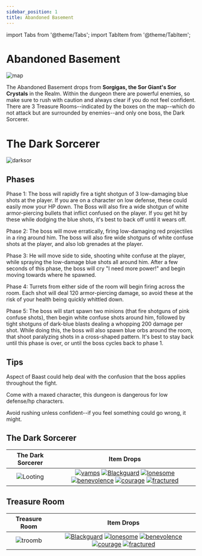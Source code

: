 ```yaml
---
sidebar_position: 1
title: Abandoned Basement
---
```


import Tabs from '@theme/Tabs';
import TabItem from '@theme/TabItem';

<Tabs>
  <TabItem value="The Dungeon" label="The Dungeon" default>

# Abandoned Basement

![map](https://cdn.discordapp.com/attachments/953134990428868629/991559620097224835/map.png)

The Abandoned Basement drops from **Sorgigas, the Sor Giant's Sor Crystals** in the Realm. Within the dungeon there are powerful enemies, so make sure to rush with caution and always clear if you do not feel confident. There are 3 Treasure Rooms--indicated by the boxes on the map--which do not attack but are surrounded by enemies--and only one boss, the Dark Sorcerer.


  </TabItem>
  <TabItem value="The Boss" label="The Boss">

# The Dark Sorcerer

![darksor](https://cdn.discordapp.com/attachments/953134990428868629/991568338536898611/Background_1.png)

## Phases

Phase 1: The boss will rapidly fire a tight shotgun of 3 low-damaging blue shots at the player. If you are on a character on low defense, these could easily mow your HP down. The Boss will also fire a wide shotgun of white armor-piercing bullets that inflict confused on the player. If you get hit by these while dodging the blue shots, it's best to back off until it wears off.

Phase 2: The boss will move erratically, firing low-damaging red projectiles in a ring around him. The boss will also fire wide shotguns of white confuse shots at the player, and also lob grenades at the player.

Phase 3: He will move side to side, shooting white confuse at the player, while spraying the low-damage blue shots all around him. After a few seconds of this phase,
the boss will cry "I need more power!" and begin moving towards where he spawned.

Phase 4: Turrets from either side of the room will begin firing across the room. Each shot will deal 120 armor-piercing damage, so avoid these at the risk of your health being quickly whittled down.

Phase 5: The boss will start spawn two minions (that fire shotguns of pink confuse shots), then begin white confuse shots around him, followed by tight shotguns of dark-blue blasts dealing a whopping 200 damage per shot. While doing this, the boss will also spawn blue orbs around the room, that shoot paralyzing shots in a cross-shaped pattern. It's best to stay back until this phase is over, or until the boss cycles back to phase 1.

## Tips

Aspect of Baast could help deal with the confusion that the boss applies throughout the fight.

Come with a maxed character, this dungeon is dangerous for low defense/hp characters.

Avoid rushing unless confident--if you feel something could go wrong, it might.

  </TabItem>
  <TabItem value="Item Drops" label="Item Drops">

## The Dark Sorcerer

The Dark Sorcerer           |  Item Drops
:-------------------------:|:-------------------------:
![Looting](https://cdn.discordapp.com/attachments/953134990428868629/991568338536898611/Background_1.png)  |  [![vamps](https://vwiki.valorserver.com/api/item/picture/aspect%20of%20vamps)](https://wiki.valorserver.com/docs/items/misc/aspects) [![Blackguard](https://vwiki.valorserver.com/api/item/picture/blackguard%20seal)](https://wiki.valorserver.com/docs/items/abilities/seals/ut/blackguard_seal) [![lonesome](https://vwiki.valorserver.com/api/item/picture/bow%20of%20the%20lonesome%20wraith)](https://wiki.valorserver.com/docs/items/weapons/bows/ut/bow_of_the_lonesome_wraith) [![benevolence](https://vwiki.valorserver.com/api/item/picture/dirk%20of%20benevolence)](https://wiki.valorserver.com/docs/items/weapons/daggers/ut/dirk_of_benevolence) [![courage](https://vwiki.valorserver.com/api/item/picture/siphon%20of%20courage)](https://wiki.valorserver.com/docs/items/abilities/siphons/ut/siphon_of_courage) [![fractured](https://vwiki.valorserver.com/api/item/picture/wand%20of%20fractured%20time)](https://wiki.valorserver.com/docs/items/weapons/wands/ut/wand_of_fractured_time)

## Treasure Room

Treasure Room          |  Item Drops
:-------------------------:|:-------------------------:
![troomb](https://i.imgur.com/Mj4FJYD.png)  |  [![Blackguard](https://vwiki.valorserver.com/api/item/picture/blackguard%20seal)](https://wiki.valorserver.com/docs/items/abilities/seals/ut/blackguard_seal) [![lonesome](https://vwiki.valorserver.com/api/item/picture/bow%20of%20the%20lonesome%20wraith)](https://wiki.valorserver.com/docs/items/weapons/bows/ut/bow_of_the_lonesome_wraith) [![benevolence](https://vwiki.valorserver.com/api/item/picture/dirk%20of%20benevolence)](https://wiki.valorserver.com/docs/items/weapons/daggers/ut/dirk_of_benevolence) [![courage](https://vwiki.valorserver.com/api/item/picture/siphon%20of%20courage)](https://wiki.valorserver.com/docs/items/abilities/siphons/ut/siphon_of_courage) [![fractured](https://vwiki.valorserver.com/api/item/picture/wand%20of%20fractured%20time)](https://wiki.valorserver.com/docs/items/weapons/wands/ut/wand_of_fractured_time)

  </TabItem>
</Tabs>
